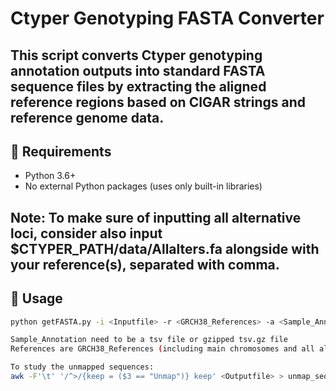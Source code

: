 # Ctyper Genotyping FASTA Converter

This script converts Ctyper genotyping annotation outputs into standard FASTA sequence files by extracting the aligned reference regions based on CIGAR strings and reference genome data.
---

## 🔧 Requirements

- Python 3.6+
- No external Python packages (uses only built-in libraries)

Note:
To make sure of inputting all alternative loci, consider also input $CTYPER_PATH/data/Allalters.fa alongside with your reference(s), separated with comma. 
---

## 🚀 Usage

```bash
python getFASTA.py -i <Inputfile> -r <GRCH38_References> -a <Sample_Annotation> -o <Outputfile>

Sample_Annotation need to be a tsv file or gzipped tsv.gz file
References are GRCH38_References (including main chromosomes and all alternative loci) ,can be single or multiple fasta files (comma separated). 

To study the unmapped sequences:
awk -F'\t' '/^>/{keep = ($3 == "Unmap")} keep' <Outputfile> > unmap_sequences.fa
